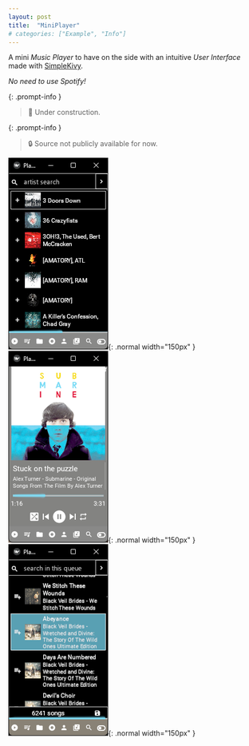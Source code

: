```yaml
---
layout: post
title:  "MiniPlayer"
# categories: ["Example", "Info"]
---
```

A mini *Music Player* to have on the side with an intuitive *User Interface* made with [SimpleKivy](https://ergocreate.github.io/simplekivy).

*No need to use Spotify!*

{: .prompt-info }
> 🚧 Under construction.

{: .prompt-info }
> 🔒 Source not publicly available for now.

![](/assets/img/examples/gallery/MiniPlayer/artists.png){: .normal width="150px" }
![](/assets/img/examples/gallery/MiniPlayer/playing.png){: .normal width="150px" }
![](/assets/img/examples/gallery/MiniPlayer/queue.png){: .normal width="150px" }
